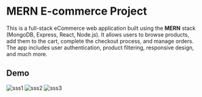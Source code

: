 # MERN E-commerce Project

This is a full-stack eCommerce web application built using the **MERN** stack (MongoDB, Express, React, Node.js). It allows users to browse products, add them to the cart, complete the checkout process, and manage orders. The app includes user authentication, product filtering, responsive design, and much more.


## Demo
![sss1](https://github.com/user-attachments/assets/f167bb1a-798f-4e9f-a3ff-f191e5c56a31)
![sss2](https://github.com/user-attachments/assets/718d4cb2-ae50-4bf1-802e-e431ff41bc22)
![sss3](https://github.com/user-attachments/assets/94ca18da-8e62-43dd-9f65-c325be7588df)
